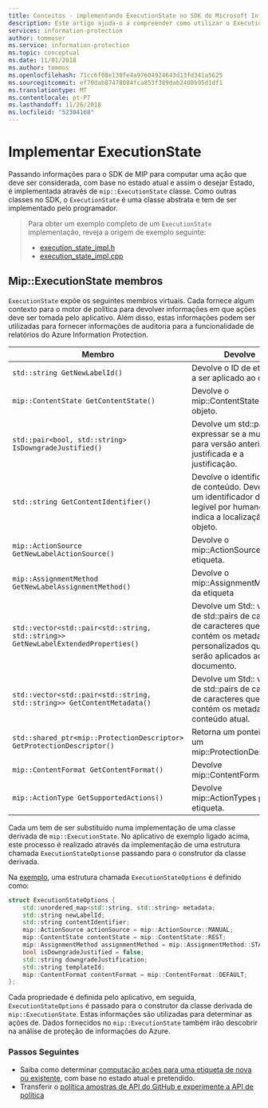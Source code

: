 ```yaml
---
title: Conceitos - implementando ExecutionState no SDK do Microsoft Information Protection
description: Este artigo ajuda-o a compreender como utilizar o ExecutionState no SDK do Microsoft Information Protection para ações de computação e forneça os detalhes para um registo de auditoria.
services: information-protection
author: tommoser
ms.service: information-protection
ms.topic: conceptual
ms.date: 11/01/2018
ms.author: tommos
ms.openlocfilehash: 71cc6f08e130fe4a97604924643d13fd341a5625
ms.sourcegitcommit: ef70dab87478084fca853f389dab2408b95d1df1
ms.translationtype: MT
ms.contentlocale: pt-PT
ms.lasthandoff: 11/26/2018
ms.locfileid: "52304168"
---
```

# <a name="implement-executionstate"></a>Implementar ExecutionState

Passando informações para o SDK de MIP para computar uma ação que deve ser considerada, com base no estado atual e assim o desejar Estado, é implementada através de `mip::ExecutionState` classe. Como outras classes no SDK, o `ExecutionState` é uma classe abstrata e tem de ser implementado pelo programador.

> Para obter um exemplo completo de um `ExecutionState` implementação, reveja a origem de exemplo seguinte:
>
> * [execution_state_impl.h](https://github.com/Azure-Samples/mipsdk-policyapi-cpp-sample-basic/blob/master/mipsdk-policyapi-cpp-sample-basic/execution_state_impl.h)
> * [execution_state_impl.cpp](https://github.com/Azure-Samples/mipsdk-policyapi-cpp-sample-basic/blob/master/mipsdk-policyapi-cpp-sample-basic/execution_state_impl.cpp)

## <a name="mipexecutionstate-members"></a>Mip::ExecutionState membros

`ExecutionState` expõe os seguintes membros virtuais. Cada fornece algum contexto para o motor de política para devolver informações em que ações deve ser tomada pelo aplicativo. Além disso, estas informações podem ser utilizadas para fornecer informações de auditoria para a funcionalidade de relatórios do Azure Information Protection.


| Membro                                                                           | Devolve                                                                                                              |
|----------------------------------------------------------------------------------|----------------------------------------------------------------------------------------------------------------------|
| `std::string GetNewLabelId()`                                                      | Devolve o ID de etiqueta a ser aplicado ao objeto.                                                                    |
| `mip::ContentState GetContentState()`                                              | Devolve o mip::ContentState do objeto.                                                                         |
| `std::pair<bool, std::string> IsDowngradeJustified()`                              | Devolve um std::pair expressar se a mudança para versão anterior é justificada e a justificação.                                 |
| `std::string GetContentIdentifier()`                                               | Devolve o identificador de conteúdo. Deve ser um identificador de legível por humanos, que indica a localização do objeto.   |
| `mip::ActionSource GetNewLabelActionSource()`                                      | Devolve o mip::ActionSource da etiqueta.                                                                          |
| `mip::AssignmentMethod GetNewLabelAssignmentMethod()`                              | Devolve o mip::AssignmentMethod da etiqueta                                                                        |
| `std::vector<std::pair<std::string, std::string>> GetNewLabelExtendedProperties()` | Devolve um Std:: vector de std::pairs de cadeias de caracteres que contém os metadados personalizados que serão aplicados ao documento. |
| `std::vector<std::pair<std::string, std::string>> GetContentMetadata()`            | Devolve um Std:: vector de std::pairs de cadeia de caracteres que contém os metadados de conteúdo atual.                               |
| `std::shared_ptr<mip::ProtectionDescriptor> GetProtectionDescriptor()`           | Retorna um ponteiro para um mip::ProtectionDescriptor                                                                     |
| `mip::ContentFormat GetContentFormat()`                                            | Devolve mip::ContentFormat                                                                                           |
| `mip::ActionType GetSupportedActions()`                                           | Devolve mip::ActionTypes para a etiqueta.                                                                              |

Cada um tem de ser substituído numa implementação de uma classe derivada de `mip::ExecutionState`. No aplicativo de exemplo ligado acima, este processo é realizado através da implementação de uma estrutura chamada `ExecutionStateOptions`e passando para o construtor da classe derivada.

Na [exemplo](https://github.com/Azure-Samples/mipsdk-policyapi-cpp-sample-basic/blob/master/mipsdk-policyapi-cpp-sample-basic/execution_state_impl.h), uma estrutura chamada `ExecutionStateOptions` é definido como:

```cpp
struct ExecutionStateOptions {
    std::unordered_map<std::string, std::string> metadata;
    std::string newLabelId;
    std::string contentIdentifier;
    mip::ActionSource actionSource = mip::ActionSource::MANUAL;
    mip::ContentState contentState = mip::ContentState::REST;
    mip::AssignmentMethod assignmentMethod = mip::AssignmentMethod::STANDARD;
    bool isDowngradeJustified = false;
    std::string downgradeJustification;
    std::string templateId;
    mip::ContentFormat contentFormat = mip::ContentFormat::DEFAULT;
};
```

Cada propriedade é definida pelo aplicativo, em seguida, `ExecutionStateOptions` é passado para o construtor da classe derivada de `mip::ExecutionState`. Estas informações são utilizadas para determinar as ações de. Dados fornecidos no `mip::ExecutionState` também irão descobrir na análise de proteção de informações do Azure.

### <a name="next-steps"></a>Passos Seguintes

- Saiba como determinar [computação ações para uma etiqueta de nova ou existente](concept-handler-policy-computeactions-cpp.md), com base no estado atual e pretendido.
- Transferir o [política amostras de API do GitHub e experimente a API de política](https://azure.microsoft.com/resources/samples/?sort=0&term=mipsdk+policyapi)
